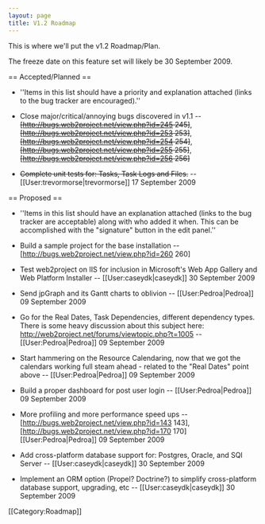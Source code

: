 ```yaml
---
layout: page
title: V1.2 Roadmap
---
```


This is where we'll put the v1.2 Roadmap/Plan.

The freeze date on this feature set will likely be 30 September 2009.

== Accepted/Planned ==

*  ''Items in this list should have a priority and explanation attached (links to the bug tracker are encouraged).''

*  Close major/critical/annoying bugs discovered in v1.1 -- <s>[http://bugs.web2project.net/view.php?id=245 245]</s>, <s>[http://bugs.web2project.net/view.php?id=253 253]</s>, <s>[http://bugs.web2project.net/view.php?id=254 254]</s>, <s>[http://bugs.web2project.net/view.php?id=255 255]</s>, <s>[http://bugs.web2project.net/view.php?id=256 256]</s>

* <s>Complete unit tests for: Tasks, Task Logs and Files.</s> -- [[User:trevormorse|trevormorse]] 17 September 2009

== Proposed ==

*  ''Items in this list should have an explanation attached (links to the bug tracker are acceptable) along with who added it when.  This can be accomplished with the "signature" button in the edit panel.''

*  Build a sample project for the base installation -- [http://bugs.web2project.net/view.php?id=260 260]

*  Test web2project on IIS for inclusion in Microsoft's Web App Gallery and Web Platform Installer -- [[User:caseydk|caseydk]] 30 September 2009

*  Send jpGraph and its Gantt charts to oblivion -- [[User:Pedroa|Pedroa]] 09 September 2009

*  Go for the Real Dates, Task Dependencies, different dependency types.  There is some heavy discussion about this subject here: http://web2project.net/forums/viewtopic.php?t=1005 -- [[User:Pedroa|Pedroa]] 09 September 2009

*  Start hammering on the Resource Calendaring, now that we got the calendars working full steam ahead - related to the "Real Dates" point above -- [[User:Pedroa|Pedroa]] 09 September 2009

*  Build a proper dashboard for post user login -- [[User:Pedroa|Pedroa]] 09 September 2009

*  More profiling and more performance speed ups -- [http://bugs.web2project.net/view.php?id=143 143], [http://bugs.web2project.net/view.php?id=170 170] [[User:Pedroa|Pedroa]] 09 September 2009

* Add cross-platform database support for:  Postgres, Oracle, and SQl Server -- [[User:caseydk|caseydk]] 30 September 2009

* Implement an ORM option (Propel? Doctrine?) to simplify cross-platform database support, upgrading, etc -- [[User:caseydk|caseydk]] 30 September 2009

[[Category:Roadmap]]